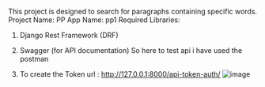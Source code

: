 This project is designed to search for paragraphs containing specific words.
Project Name: PP
App Name: pp1
Required Libraries:
  1. Django Rest Framework (DRF)
  2. Swagger (for API documentation)
So here to test api i have used the postman

1. To create the Token
   url : http://127.0.0.1:8000/api-token-auth/
  ![image](https://github.com/dharani752/final/assets/113048068/f55bf588-7126-489c-9395-de29d20c9c93)

